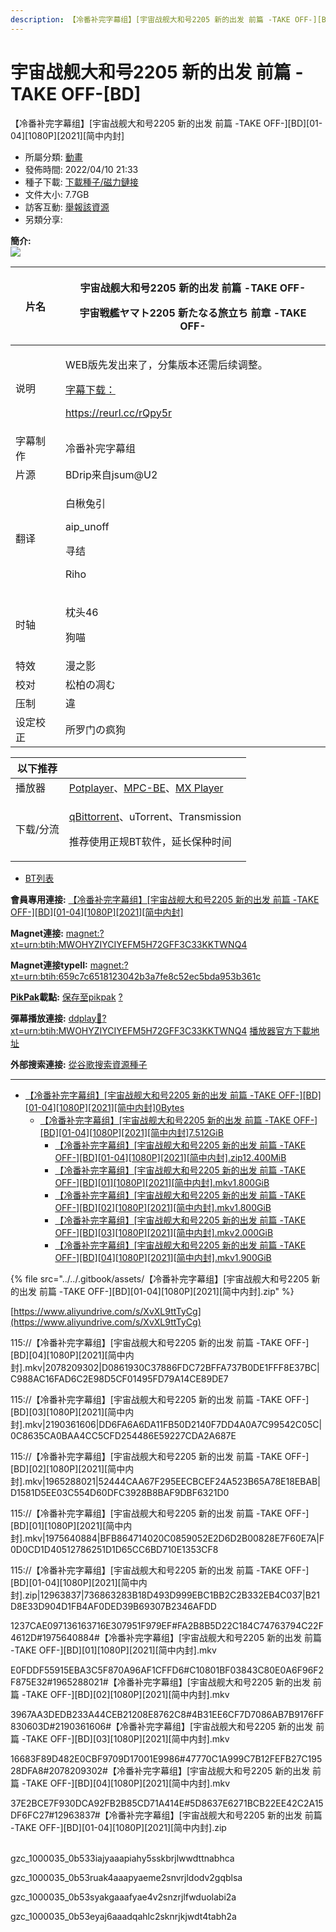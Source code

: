 ```yaml
---
description: 【冷番补完字幕组】[宇宙战舰大和号2205 新的出发 前篇 -TAKE OFF-][BD][01-04][1080P][2021][简中内封]
---
```


# 宇宙战舰大和号2205 新的出发 前篇 -TAKE OFF-\[BD]

【冷番补完字幕组】\[宇宙战舰大和号2205 新的出发 前篇 -TAKE OFF-]\[BD]\[01-04]\[1080P]\[2021]\[简中内封]

* 所屬分類: [動畫](https://share.dmhy.org/topics/list/sort\_id/2)
* 發佈時間: 2022/04/10 21:33
* 種子下載: [下載種子/磁力鏈接](https://share.dmhy.org/topics/view/597083\_2205\_-TAKE\_OFF-\_BD\_01-04\_1080P\_2021.html#description-end)
* 文件大小: 7.7GB
* 訪客互動: [舉報該資源](https://share.dmhy.org/report/add/referer/1)
* 另類分享:             &#x20;

**簡介:** \
![](https://s1.ax1x.com/2022/04/10/LAwjcn.jpg) &#x20;

| 片名   | <p>宇宙战舰大和号2205 新的出发 前篇 -TAKE OFF-</p><p>宇宙戦艦ヤマト2205 新たなる旅立ち 前章 -TAKE OFF-</p>                                                                                                                                           |
| ---- | ----------------------------------------------------------------------------------------------------------------------------------------------------------------------------------------------------------------------- |
| 说明   | <p>WEB版先发出来了，分集版本还需后续调整。 </p><p><a href="https://app.gitbook.com/s/-M28LXeAiJJBlQqY_s5p/2022/4-yue/yu-zhou-zhan-jian-da-he-hao-2205-xin-de-chu-fa-qian-pian-take-offbd0104">字幕下载：</a></p><p>https://reurl.cc/rQpy5r</p> |
| 字幕制作 | 冷番补完字幕组                                                                                                                                                                                                                 |
| 片源   | BDrip来自jsum@U2                                                                                                                                                                                                          |
| 翻译   | <p>白楸兔引</p><p>aip_unoff</p><p>寻结</p><p>Riho</p>                                                                                                                                                                         |
| 时轴   | <p>枕头46</p><p>狗喵</p>                                                                                                                                                                                                    |
| 特效   | 漫之影                                                                                                                                                                                                                     |
| 校对   | 松柏の凋む                                                                                                                                                                                                                   |
| 压制   | 違                                                                                                                                                                                                                       |
| 设定校正 | 所罗门の疯狗                                                                                                                                                                                                                  |

&#x20;

| 以下推荐  |                                                                                                                                                 |
| ----- | ----------------------------------------------------------------------------------------------------------------------------------------------- |
| 播放器   | [Potplayer](https://potplayer.daum.net/)、[MPC-BE](https://sourceforge.net/projects/mpcbe/)、[MX Player](https://www.lanzous.com/b688551)         |
| 下载/分流 | <p><a href="https://github.com/c0re100/qBittorrent-Enhanced-Edition/releases">qBittorrent</a>、uTorrent、Transmission</p><p>推荐使用正规BT软件，延长保种时间</p> |

&#x20;



* [BT列表](https://share.dmhy.org/topics/view/597083\_2205\_-TAKE\_OFF-\_BD\_01-04\_1080P\_2021.html#tabs-1)

**會員專用連接:** [【冷番补完字幕组】\[宇宙战舰大和号2205 新的出发 前篇 -TAKE OFF-\]\[BD\]\[01-04\]\[1080P\]\[2021\]\[简中内封\]](https://dl.dmhy.org/2022/04/10/659c7c6518123042b3a7fe8c52ec5bda953b361c.torrent)

**Magnet連接:** [magnet:?xt=urn:btih:MWOHYZIYCIYEFM5H72GFF3C33KKTWNQ4](https://magnet/?xt=urn:btih:MWOHYZIYCIYEFM5H72GFF3C33KKTWNQ4\&dn=\&tr=http%3A%2F%2F104.143.10.186%3A8000%2Fannounce\&tr=udp%3A%2F%2F104.143.10.186%3A8000%2Fannounce\&tr=http%3A%2F%2Ftracker.openbittorrent.com%3A80%2Fannounce\&tr=udp%3A%2F%2Ftracker3.itzmx.com%3A6961%2Fannounce\&tr=http%3A%2F%2Ftracker4.itzmx.com%3A2710%2Fannounce\&tr=http%3A%2F%2Ftracker.publicbt.com%3A80%2Fannounce\&tr=http%3A%2F%2Ftracker.prq.to%2Fannounce\&tr=http%3A%2F%2Fopen.acgtracker.com%3A1096%2Fannounce\&tr=https%3A%2F%2Ft-115.rhcloud.com%2Fonly\_for\_ylbud\&tr=http%3A%2F%2Ftracker1.itzmx.com%3A8080%2Fannounce\&tr=http%3A%2F%2Ftracker2.itzmx.com%3A6961%2Fannounce\&tr=udp%3A%2F%2Ftracker1.itzmx.com%3A8080%2Fannounce\&tr=udp%3A%2F%2Ftracker2.itzmx.com%3A6961%2Fannounce\&tr=udp%3A%2F%2Ftracker3.itzmx.com%3A6961%2Fannounce\&tr=udp%3A%2F%2Ftracker4.itzmx.com%3A2710%2Fannounce\&tr=http%3A%2F%2Fnyaa.tracker.wf%3A7777%2Fannounce)

**Magnet連接typeII:** [magnet:?xt=urn:btih:659c7c6518123042b3a7fe8c52ec5bda953b361c](https://magnet/?xt=urn:btih:659c7c6518123042b3a7fe8c52ec5bda953b361c)

[**PikPak**](https://toapp.mypikpak.com/?\_\_source=dmhy&\_\_campaign=dmhyinfo)**載點:** [保存至pikpak](https://drive.mypikpak.com/landing?\_\_add\_url=magnet:?xt=urn:btih:659c7c6518123042b3a7fe8c52ec5bda953b361c&\_\_source=dmhy&\_\_campaign=dmhyh5) [?](https://www.mypikpak.com/)

**彈幕播放連接:** [ddplay:magnet:?xt=urn:btih:MWOHYZIYCIYEFM5H72GFF3C33KKTWNQ4](ddplay:magnet:?xt=urn:btih:MWOHYZIYCIYEFM5H72GFF3C33KKTWNQ4\&dn=\&tr=http%3A%2F%2F104.143.10.186%3A8000%2Fannounce\&tr=udp%3A%2F%2F104.143.10.186%3A8000%2Fannounce\&tr=http%3A%2F%2Ftracker.openbittorrent.com%3A80%2Fannounce\&tr=udp%3A%2F%2Ftracker3.itzmx.com%3A6961%2Fannounce\&tr=http%3A%2F%2Ftracker4.itzmx.com%3A2710%2Fannounce\&tr=http%3A%2F%2Ftracker.publicbt.com%3A80%2Fannounce\&tr=http%3A%2F%2Ftracker.prq.to%2Fannounce\&tr=http%3A%2F%2Fopen.acgtracker.com%3A1096%2Fannounce\&tr=https%3A%2F%2Ft-115.rhcloud.com%2Fonly\_for\_ylbud\&tr=http%3A%2F%2Ftracker1.itzmx.com%3A8080%2Fannounce\&tr=http%3A%2F%2Ftracker2.itzmx.com%3A6961%2Fannounce\&tr=udp%3A%2F%2Ftracker1.itzmx.com%3A8080%2Fannounce\&tr=udp%3A%2F%2Ftracker2.itzmx.com%3A6961%2Fannounce\&tr=udp%3A%2F%2Ftracker3.itzmx.com%3A6961%2Fannounce\&tr=udp%3A%2F%2Ftracker4.itzmx.com%3A2710%2Fannounce\&tr=http%3A%2F%2Fnyaa.tracker.wf%3A7777%2Fannounce) [播放器官方下載地址](http://www.dandanplay.com/?from=dmhy)

**外部搜索連接:** [從谷歌搜索資源種子](https://www.google.com/search?oe=utf-8\&q=659c7c6518123042b3a7fe8c52ec5bda953b361c)

***

* &#x20;[【冷番补完字幕组】\[宇宙战舰大和号2205 新的出发 前篇 -TAKE OFF-\]\[BD\]\[01-04\]\[1080P\]\[2021\]\[简中内封\]0Bytes](https://share.dmhy.org/topics/view/597083\_2205\_-TAKE\_OFF-\_BD\_01-04\_1080P\_2021.html)
  * &#x20;[【冷番补完字幕组】\[宇宙战舰大和号2205 新的出发 前篇 -TAKE OFF-\]\[BD\]\[01-04\]\[1080P\]\[2021\]\[简中内封\]7.512GiB](https://share.dmhy.org/topics/view/597083\_2205\_-TAKE\_OFF-\_BD\_01-04\_1080P\_2021.html)
    * &#x20;[【冷番补完字幕组】\[宇宙战舰大和号2205 新的出发 前篇 -TAKE OFF-\]\[BD\]\[01-04\]\[1080P\]\[2021\]\[简中内封\].zip12.400MiB](https://share.dmhy.org/topics/view/597083\_2205\_-TAKE\_OFF-\_BD\_01-04\_1080P\_2021.html)
    * &#x20;[【冷番补完字幕组】\[宇宙战舰大和号2205 新的出发 前篇 -TAKE OFF-\]\[BD\]\[01\]\[1080P\]\[2021\]\[简中内封\].mkv1.800GiB](https://share.dmhy.org/topics/view/597083\_2205\_-TAKE\_OFF-\_BD\_01-04\_1080P\_2021.html)
    * &#x20;[【冷番补完字幕组】\[宇宙战舰大和号2205 新的出发 前篇 -TAKE OFF-\]\[BD\]\[02\]\[1080P\]\[2021\]\[简中内封\].mkv1.800GiB](https://share.dmhy.org/topics/view/597083\_2205\_-TAKE\_OFF-\_BD\_01-04\_1080P\_2021.html)
    * &#x20;[【冷番补完字幕组】\[宇宙战舰大和号2205 新的出发 前篇 -TAKE OFF-\]\[BD\]\[03\]\[1080P\]\[2021\]\[简中内封\].mkv2.000GiB](https://share.dmhy.org/topics/view/597083\_2205\_-TAKE\_OFF-\_BD\_01-04\_1080P\_2021.html)
    * &#x20;[【冷番补完字幕组】\[宇宙战舰大和号2205 新的出发 前篇 -TAKE OFF-\]\[BD\]\[04\]\[1080P\]\[2021\]\[简中内封\].mkv1.900GiB](https://share.dmhy.org/topics/view/597083\_2205\_-TAKE\_OFF-\_BD\_01-04\_1080P\_2021.html)



{% file src="../../.gitbook/assets/【冷番补完字幕组】[宇宙战舰大和号2205 新的出发 前篇 -TAKE OFF-][BD][01-04][1080P][2021][简中内封].zip" %}

[https://www.aliyundrive.com/s/XvXL9ttTyCg](https://www.aliyundrive.com/s/XvXL9ttTyCg)



115://【冷番补完字幕组】\[宇宙战舰大和号2205 新的出发 前篇 -TAKE OFF-]\[BD]\[04]\[1080P]\[2021]\[简中内封].mkv|2078209302|D0861930C37886FDC72BFFA737B0DE1FFF8E37BC|C988AC16FAD6C2E98D5CF01495FD79A14CE89DE7&#x20;

115://【冷番补完字幕组】\[宇宙战舰大和号2205 新的出发 前篇 -TAKE OFF-]\[BD]\[03]\[1080P]\[2021]\[简中内封].mkv|2190361606|DD6FA6A6DA11FB50D2140F7DD4A0A7C99542C05C|0C8635CA0BAA4CC5CFD254486E59227CDA2A687E&#x20;

115://【冷番补完字幕组】\[宇宙战舰大和号2205 新的出发 前篇 -TAKE OFF-]\[BD]\[02]\[1080P]\[2021]\[简中内封].mkv|1965288021|52444CAA67F295EECBCEF24A523B65A78E18EBAB|D1581D5EE03C554D60DFC3928B8BAF9DBF6321D0&#x20;

115://【冷番补完字幕组】\[宇宙战舰大和号2205 新的出发 前篇 -TAKE OFF-]\[BD]\[01]\[1080P]\[2021]\[简中内封].mkv|1975640884|BFB864714020C0859052E2D6D2B00828E7F60E7A|F0D0CD1D40512786251D1D65CC6BD710E1353CF8&#x20;

115://【冷番补完字幕组】\[宇宙战舰大和号2205 新的出发 前篇 -TAKE OFF-]\[BD]\[01-04]\[1080P]\[2021]\[简中内封].zip|12963837|736863283B18D493D999EBC1BB2C2B332EB4C037|B21D8E33D904D1FB4AF0DED39B69307B2346AFDD



1237CAE097136163716E307951F979EF#FA2B8B5D22C184C74763794C22F4612D#1975640884#【冷番补完字幕组】\[宇宙战舰大和号2205 新的出发 前篇 -TAKE OFF-]\[BD]\[01]\[1080P]\[2021]\[简中内封].mkv&#x20;

E0FDDF55915EBA3C5F870A96AF1CFFD6#C10801BF03843C80E0A6F96F2F875E32#1965288021#【冷番补完字幕组】\[宇宙战舰大和号2205 新的出发 前篇 -TAKE OFF-]\[BD]\[02]\[1080P]\[2021]\[简中内封].mkv&#x20;

3967AA3DEDB233A44CEB21208E8762C8#4B31EE6CF7D7086AB7B9176FF830603D#2190361606#【冷番补完字幕组】\[宇宙战舰大和号2205 新的出发 前篇 -TAKE OFF-]\[BD]\[03]\[1080P]\[2021]\[简中内封].mkv&#x20;

16683F89D482E0CBF9709D17001E9986#47770C1A999C7B12FEFB27C19528DFA8#2078209302#【冷番补完字幕组】\[宇宙战舰大和号2205 新的出发 前篇 -TAKE OFF-]\[BD]\[04]\[1080P]\[2021]\[简中内封].mkv&#x20;

37E2BCE7F930DCA92FB2B85CD71A414E#5D8637E6271BCB22EE42C2A15DF6FC27#12963837#【冷番补完字幕组】\[宇宙战舰大和号2205 新的出发 前篇 -TAKE OFF-]\[BD]\[01-04]\[1080P]\[2021]\[简中内封].zip

\
gzc\_1000035\_0b533iajyaaapiahy5sskbrjlwwdttnabhca

gzc\_1000035\_0b53ruak4aaapyaeme2snvrjldodv2gqblsa

gzc\_1000035\_0b53syakgaaafyae4v2snzrjlfwduolabi2a

gzc\_1000035\_0b53eyaj6aaadqahlc2sknrjkjwdt4tabh2a

